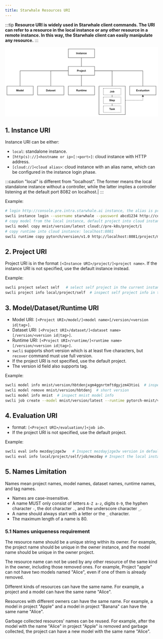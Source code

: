 ```yaml
---
title: Starwhale Resources URI
---
```


:::tip
**Resource URI is widely used in Starwhale client commands. The URI can refer to a resource in the local instance or any other resource in a remote instance. In this way, the Starwhale client can easily manipulate any resource.**
:::

![concepts-org.jpg](../../../img/concepts-org.jpg)

## 1. Instance URI

Instance URI can be either:

- `local`: standalone instance.
- `[http(s)://]<hostname or ip>[:<port>]`: cloud instance with HTTP address.
- `[cloud://]<cloud alias>`: cloud instance with an alias name, which can be configured in the instance login phase.

:::caution
"local" is different from "localhost". The former means the local standalone instance without a controller, while the latter implies a controller listening at the default port 8082 on localhost.|
:::

Example:

```bash
# login http://console.pre.intra.starwhale.ai instance, the alias is pre-k8s
swcli instance login --username starwhale --password abcd1234 http://console.pre.intra.starwhale.ai --alias pre-k8s
# copy model from the local instance, default project into cloud instance, instance field uses the alias name: pre-k8s.
swcli model copy mnist/version/latest cloud://pre-k8s/project/1
# copy runtime into cloud instance: localhost:8081
swcli runtime copy pytorch/version/v1.0 http://localhost:8081/project/myproject
```

## 2. Project URI

Project URI is in the format `[<Instance URI>/project/]<project name>`. If the instance URI is not specified, use the default instance instead.

Example:

```bash
swcli project select self   # select self project in the current instance
swcli project info local/project/self  # inspect self project info in the local instance
```

## 3. Model/Dataset/Runtime URI

- Model URI: `[<Project URI>/model/]<model name>[/version/<version id|tag>]`.
- Dataset URI: `[<Project URI>/dataset/]<dataset name>[/version/<version id|tag>]`.
- Runtime URI: `[<Project URI>/runtime/]<runtime name>[/version/<version id|tag>]`.
- `swcli` supports short version which is at least five characters, but `recover` command must use full version.
- If the project URI is not specified, use the default project.
- The version id field also supports tag.

Example:

```bash
swcli model info mnist/version/hbtdenjxgm4ggnrtmftdgyjzm43tioi  # inspect model info, model name: mnist, version:hbtdenjxgm4ggnrtmftdgyjzm43tioi
swcli model remove mnist/version/hbtdenj  # short version
swcli model info mnist  # inspect mnist model info
swcli job create --model mnist/version/latest --runtime pytorch-mnist/version/latest --dataset mnist/version/latest
```

## 4. Evaluation URI

- format: `[<Project URI>/evaluation/]<job id>`.
- If the project URI is not specified, use the default project.

Example:

```bash
swcli eval info mezdayjzge3w   # Inspect mezdayjzge3w version in default instance and default project
swcli eval info local/project/self/job/mezday # Inspect the local instance, self project, with short job version:mezday
```

## 5. Names Limitation

Names mean project names, model names, dataset names, runtime names, and tag names.

- Names are case-insensitive.
- A name MUST only consist of letters `A-Z a-z`, digits `0-9`, the hyphen character `-`, the dot character `.`, and the underscore character `_`.
- A name should always start with a letter or the `_` character.
- The maximum length of a name is 80.

### 5.1 Names uniqueness requirement

The resource name should be a unique string within its owner. For example, the project name should be unique in the owner instance, and the model name should be unique in the owner project.

The resource name can not be used by any other resource of the same kind in the owner, including those removed ones. For example, Project "apple" can not have two models named "Alice", even if one of them is already removed.

Different kinds of resources can have the same name. For example, a project and a model can have the same name "Alice".

Resources with different owners can have the same name. For example, a model in project "Apple" and a model in project "Banana" can have the same name "Alice".

Garbage collected resources' names can be reused. For example, after the model with the name "Alice" in project "Apple" is removed and garbage collected, the project can have a new model with the same name "Alice".
